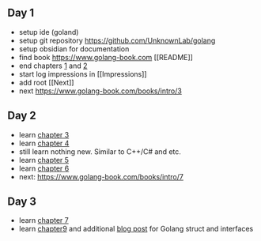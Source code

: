 ## Day 1
 - setup ide (goland)
 - setup git repository https://github.com/UnknownLab/golang
 - setup obsidian for documentation 
 - find book https://www.golang-book.com [[README]]
 - end chapters [1](https://www.golang-book.com/books/intro/1) and [2](https://www.golang-book.com/books/intro/2)
 - start log impressions in [[Impressions]]
 - add root [[Next]]
 - next https://www.golang-book.com/books/intro/3

## Day 2
- learn [chapter 3](https://www.golang-book.com/books/intro/3)
- learn [chapter 4](https://www.golang-book.com/books/intro/4)
- still learn nothing new. Similar to C++/C# and etc.
- learn [chapter 5](https://www.golang-book.com/books/intro/5)
- learn [chapter 6](https://www.golang-book.com/books/intro/6)
- next: https://www.golang-book.com/books/intro/7

## Day 3
- learn [chapter 7](https://www.golang-book.com/books/intro/7)
- learn [chapter9](https://www.golang-book.com/books/intro/9) and additional [blog post](https://medium.com/@tim.chenbw/struct-and-interface-in-go-31d696bf3a17) for Golang struct and interfaces
